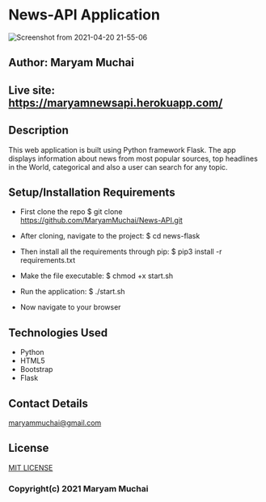 # News-API Application
![Screenshot from 2021-04-20 21-55-06](https://user-images.githubusercontent.com/78798386/115450643-dc17c600-a224-11eb-84e0-8acc9dbb5128.png)
## Author: Maryam Muchai
## Live site: https://maryamnewsapi.herokuapp.com/
## Description
This web application is built using Python framework Flask. The app displays information about news from most popular sources, top headlines in the World, categorical 
and also a user can search for any topic.
## Setup/Installation Requirements
* First clone the repo $ git clone https://github.com/MaryamMuchai/News-API.git

* After cloning, navigate to the project: $ cd news-flask

* Then install all the requirements through pip: $ pip3 install -r requirements.txt

* Make the file executable: $ chmod +x start.sh

* Run the application: $ ./start.sh

* Now navigate to your browser
## Technologies Used
* Python
* HTML5
* Bootstrap
* Flask
## Contact Details
maryammuchai@gmail.com
## License
[MIT LICENSE](LICENSE) 
### Copyright(c) 2021 Maryam Muchai